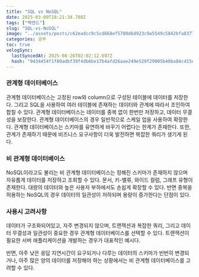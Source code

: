 ```yaml
---
title: "SQL vs NoSQL"
date: 2025-03-09T18:21:34.788Z
tags: ["백엔드"]
slug: "SQL-vs-NoSQL"
image: "../assets/posts/c62eadcc9c5cd668ef5700d6d923c9a5549c5842bfa83772e262057debe98afb.png"
categories: 공부
toc: true
velogSync:
  lastSyncedAt: 2025-08-26T02:02:12.697Z
  hash: "9434454f1f80adbf39f4db6be17b4afd26aae249e529f29005b40ba84cd15ec2"
---
```


### 관계형 데이터베이스
관계형 데이터베이스는 고정된 row와 column으로 구성된 테이블에 데이터를 저장한다. 그리고 SQL을 사용하여 여러 테이블에 존재하는 데이터와 관계에 따라서 조인하여 합칠 수 있다. 관계형 데이터베이스는 데이터를 중복 없이 한번만 저장하고, 데이터 무결성을 보장한다. 관계형 데이터베이스의 경우 일반적으로 스케일 업을 사용하여 확장한다. 관계형 데이터베이스는 스키마를 유연하게 바꾸기 어렵다는 한계가 존재한다. 또한, 관계가 존재하기 때문에 비즈니스 요구사항이 더욱 발전하면 복잡한 쿼리가 생기게 된다.

### 비 관계형 데이터베이스
NoSQL이라고도 불리는 비 관계형 데이터베이스는 정해진 스키마가 존재하지 않으며 자유롭게 데이터를 저장하고 조회할 수 있다. 문서, 키-밸류, 와이드 컬럼, 그래프 유형이 존재한다. 대량의 데이터와 높은 사용자 부하에서도 손쉽게 확장할 수 있다. 반면 중복을 허용하는 NoSQL의 경우 데이터의 일관성이 저하되며 용량이 증가한다는 단점이 있다.

### 사용시 고려사항
데이터가 구조화되어있고, 자주 변경되지 않으며, 트랜잭션과 복잡한 쿼리, 그리고 데이터 무결성과 일관성이 중요한 경우 관계형 데이터베이스를 선택할 수 있다. 트랜잭션이 필요한 서버 애플리케이션을 개발하는 경우가 대표적인 예시다.

반면, 아주 낮은 응답 지연시간이 요구되거나 다루는 데이터의 스키마가 빈번히 변경되거나, 아주 많은 양의 데이터를 저장해야 하는 상황에서는 비 관계형 데이터베이스를 고려할 수 있다.
